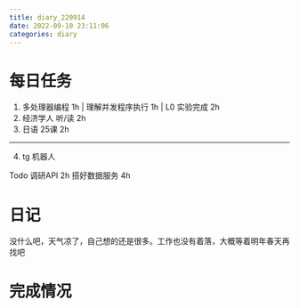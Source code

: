 ```yaml
---
title: diary_220914
date: 2022-09-10 23:11:06
categories: diary
---
```


# 每日任务
1. 多处理器编程 1h | 理解并发程序执行 1h | L0 实验完成 2h
2. 经济学人 听/读 2h
3. 日语 25课 2h
---

4. tg 机器人

Todo 
调研API 2h
搭好数据服务 4h


# 日记
没什么吧，天气凉了，自己想的还是很多。工作也没有着落，大概等着明年春天再找吧

# 完成情况

